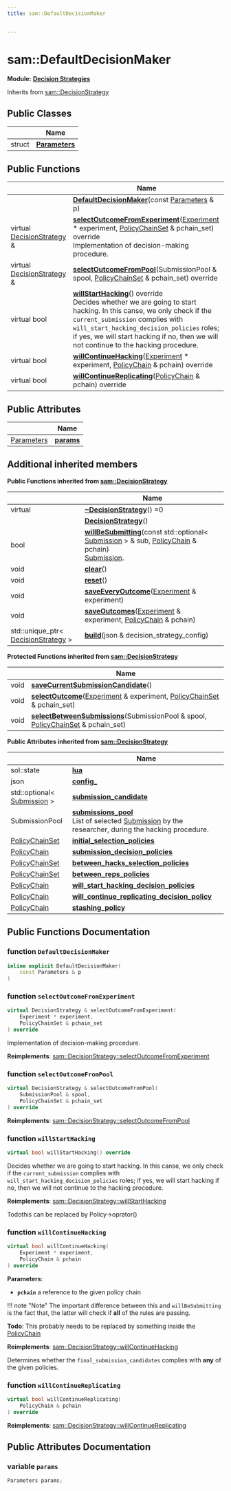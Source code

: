 ```yaml
---
title: sam::DefaultDecisionMaker


---
```


# sam::DefaultDecisionMaker


**Module:** **[Decision Strategies](/doxygen/Modules/group___decision_strategies/)**





Inherits from [sam::DecisionStrategy](/doxygen/Classes/classsam_1_1_decision_strategy/)



## Public Classes

|                | Name           |
| -------------- | -------------- |
| struct | **[Parameters](/doxygen/Classes/structsam_1_1_default_decision_maker_1_1_parameters/)**  |








## Public Functions

|                | Name           |
| -------------- | -------------- |
|  | **[DefaultDecisionMaker](/doxygen/Classes/classsam_1_1_default_decision_maker/#function-defaultdecisionmaker)**(const [Parameters](/doxygen/Classes/structsam_1_1_default_decision_maker_1_1_parameters/) & p)  |
| virtual [DecisionStrategy](/doxygen/Classes/classsam_1_1_decision_strategy/) & | **[selectOutcomeFromExperiment](/doxygen/Classes/classsam_1_1_default_decision_maker/#function-selectoutcomefromexperiment)**([Experiment](/doxygen/Classes/classsam_1_1_experiment/) * experiment, [PolicyChainSet](/doxygen/Classes/structsam_1_1_policy_chain_set/) & pchain_set) override <br>Implementation of decision-making procedure.  |
| virtual [DecisionStrategy](/doxygen/Classes/classsam_1_1_decision_strategy/) & | **[selectOutcomeFromPool](/doxygen/Classes/classsam_1_1_default_decision_maker/#function-selectoutcomefrompool)**(SubmissionPool & spool, [PolicyChainSet](/doxygen/Classes/structsam_1_1_policy_chain_set/) & pchain_set) override  |
| virtual bool | **[willStartHacking](/doxygen/Classes/classsam_1_1_default_decision_maker/#function-willstarthacking)**() override <br>Decides whether we are going to start hacking. In this canse, we only check if the `current_submission` complies with `will_start_hacking_decision_policies` roles; if yes, we will start hacking if no, then we will not continue to the hacking procedure.  |
| virtual bool | **[willContinueHacking](/doxygen/Classes/classsam_1_1_default_decision_maker/#function-willcontinuehacking)**([Experiment](/doxygen/Classes/classsam_1_1_experiment/) * experiment, [PolicyChain](/doxygen/Classes/structsam_1_1_policy_chain/) & pchain) override  |
| virtual bool | **[willContinueReplicating](/doxygen/Classes/classsam_1_1_default_decision_maker/#function-willcontinuereplicating)**([PolicyChain](/doxygen/Classes/structsam_1_1_policy_chain/) & pchain) override  |


## Public Attributes

|                | Name           |
| -------------- | -------------- |
| [Parameters](/doxygen/Classes/structsam_1_1_default_decision_maker_1_1_parameters/) | **[params](/doxygen/Classes/classsam_1_1_default_decision_maker/#variable-params)**  |




## Additional inherited members










**Public Functions inherited from [sam::DecisionStrategy](/doxygen/Classes/classsam_1_1_decision_strategy/)**

|                | Name           |
| -------------- | -------------- |
| virtual  | **[~DecisionStrategy](/doxygen/Classes/classsam_1_1_decision_strategy/#function-~decisionstrategy)**() =0  |
|  | **[DecisionStrategy](/doxygen/Classes/classsam_1_1_decision_strategy/#function-decisionstrategy)**()  |
| bool | **[willBeSubmitting](/doxygen/Classes/classsam_1_1_decision_strategy/#function-willbesubmitting)**(const std::optional< [Submission](/doxygen/Classes/classsam_1_1_submission/) > & sub, [PolicyChain](/doxygen/Classes/structsam_1_1_policy_chain/) & pchain) <br>[Submission]().  |
| void | **[clear](/doxygen/Classes/classsam_1_1_decision_strategy/#function-clear)**()  |
| void | **[reset](/doxygen/Classes/classsam_1_1_decision_strategy/#function-reset)**()  |
| void | **[saveEveryOutcome](/doxygen/Classes/classsam_1_1_decision_strategy/#function-saveeveryoutcome)**([Experiment](/doxygen/Classes/classsam_1_1_experiment/) & experiment)  |
| void | **[saveOutcomes](/doxygen/Classes/classsam_1_1_decision_strategy/#function-saveoutcomes)**([Experiment](/doxygen/Classes/classsam_1_1_experiment/) & experiment, [PolicyChain](/doxygen/Classes/structsam_1_1_policy_chain/) & pchain)  |
| std::unique_ptr< [DecisionStrategy](/doxygen/Classes/classsam_1_1_decision_strategy/) > | **[build](/doxygen/Classes/classsam_1_1_decision_strategy/#function-build)**(json & decision_strategy_config)  |

**Protected Functions inherited from [sam::DecisionStrategy](/doxygen/Classes/classsam_1_1_decision_strategy/)**

|                | Name           |
| -------------- | -------------- |
| void | **[saveCurrentSubmissionCandidate](/doxygen/Classes/classsam_1_1_decision_strategy/#function-savecurrentsubmissioncandidate)**()  |
| void | **[selectOutcome](/doxygen/Classes/classsam_1_1_decision_strategy/#function-selectoutcome)**([Experiment](/doxygen/Classes/classsam_1_1_experiment/) & experiment, [PolicyChainSet](/doxygen/Classes/structsam_1_1_policy_chain_set/) & pchain_set)  |
| void | **[selectBetweenSubmissions](/doxygen/Classes/classsam_1_1_decision_strategy/#function-selectbetweensubmissions)**(SubmissionPool & spool, [PolicyChainSet](/doxygen/Classes/structsam_1_1_policy_chain_set/) & pchain_set)  |

**Public Attributes inherited from [sam::DecisionStrategy](/doxygen/Classes/classsam_1_1_decision_strategy/)**

|                | Name           |
| -------------- | -------------- |
| sol::state | **[lua](/doxygen/Classes/classsam_1_1_decision_strategy/#variable-lua)**  |
| json | **[config_](/doxygen/Classes/classsam_1_1_decision_strategy/#variable-config_)**  |
| std::optional< [Submission](/doxygen/Classes/classsam_1_1_submission/) > | **[submission_candidate](/doxygen/Classes/classsam_1_1_decision_strategy/#variable-submission_candidate)**  |
| SubmissionPool | **[submissions_pool](/doxygen/Classes/classsam_1_1_decision_strategy/#variable-submissions_pool)** <br>List of selected [Submission]() by the researcher, during the hacking procedure.  |
| [PolicyChainSet](/doxygen/Classes/structsam_1_1_policy_chain_set/) | **[initial_selection_policies](/doxygen/Classes/classsam_1_1_decision_strategy/#variable-initial_selection_policies)**  |
| [PolicyChain](/doxygen/Classes/structsam_1_1_policy_chain/) | **[submission_decision_policies](/doxygen/Classes/classsam_1_1_decision_strategy/#variable-submission_decision_policies)**  |
| [PolicyChainSet](/doxygen/Classes/structsam_1_1_policy_chain_set/) | **[between_hacks_selection_policies](/doxygen/Classes/classsam_1_1_decision_strategy/#variable-between_hacks_selection_policies)**  |
| [PolicyChainSet](/doxygen/Classes/structsam_1_1_policy_chain_set/) | **[between_reps_policies](/doxygen/Classes/classsam_1_1_decision_strategy/#variable-between_reps_policies)**  |
| [PolicyChain](/doxygen/Classes/structsam_1_1_policy_chain/) | **[will_start_hacking_decision_policies](/doxygen/Classes/classsam_1_1_decision_strategy/#variable-will_start_hacking_decision_policies)**  |
| [PolicyChain](/doxygen/Classes/structsam_1_1_policy_chain/) | **[will_continue_replicating_decision_policy](/doxygen/Classes/classsam_1_1_decision_strategy/#variable-will_continue_replicating_decision_policy)**  |
| [PolicyChain](/doxygen/Classes/structsam_1_1_policy_chain/) | **[stashing_policy](/doxygen/Classes/classsam_1_1_decision_strategy/#variable-stashing_policy)**  |













## Public Functions Documentation

### function `DefaultDecisionMaker`

```cpp
inline explicit DefaultDecisionMaker(
    const Parameters & p
)
```





























### function `selectOutcomeFromExperiment`

```cpp
virtual DecisionStrategy & selectOutcomeFromExperiment(
    Experiment * experiment,
    PolicyChainSet & pchain_set
) override
```

Implementation of decision-making procedure. 

























**Reimplements**: [sam::DecisionStrategy::selectOutcomeFromExperiment](/doxygen/Classes/classsam_1_1_decision_strategy/#function-selectoutcomefromexperiment)




### function `selectOutcomeFromPool`

```cpp
virtual DecisionStrategy & selectOutcomeFromPool(
    SubmissionPool & spool,
    PolicyChainSet & pchain_set
) override
```


























**Reimplements**: [sam::DecisionStrategy::selectOutcomeFromPool](/doxygen/Classes/classsam_1_1_decision_strategy/#function-selectoutcomefrompool)




### function `willStartHacking`

```cpp
virtual bool willStartHacking() override
```

Decides whether we are going to start hacking. In this canse, we only check if the `current_submission` complies with `will_start_hacking_decision_policies` roles; if yes, we will start hacking if no, then we will not continue to the hacking procedure. 

























**Reimplements**: [sam::DecisionStrategy::willStartHacking](/doxygen/Classes/classsam_1_1_decision_strategy/#function-willstarthacking)



Todothis can be replaced by Policy->oprator() 

### function `willContinueHacking`

```cpp
virtual bool willContinueHacking(
    Experiment * experiment,
    PolicyChain & pchain
) override
```


**Parameters**: 

  * **`pchain`** a reference to the given policy chain 












!!! note "Note"
    The important difference between this and `willBeSubmitting` is the fact that, the latter will check if **all** of the rules are passing.



**Todo**: This probably needs to be replaced by something inside the [PolicyChain](/doxygen/Classes/structsam_1_1_policy_chain/)










**Reimplements**: [sam::DecisionStrategy::willContinueHacking](/doxygen/Classes/classsam_1_1_decision_strategy/#function-willcontinuehacking)


Determines whether the `final_submission_candidates` complies with **any** of the given policies.


### function `willContinueReplicating`

```cpp
virtual bool willContinueReplicating(
    PolicyChain & pchain
) override
```


























**Reimplements**: [sam::DecisionStrategy::willContinueReplicating](/doxygen/Classes/classsam_1_1_decision_strategy/#function-willcontinuereplicating)






## Public Attributes Documentation

### variable `params`

```cpp
Parameters params;
```


































